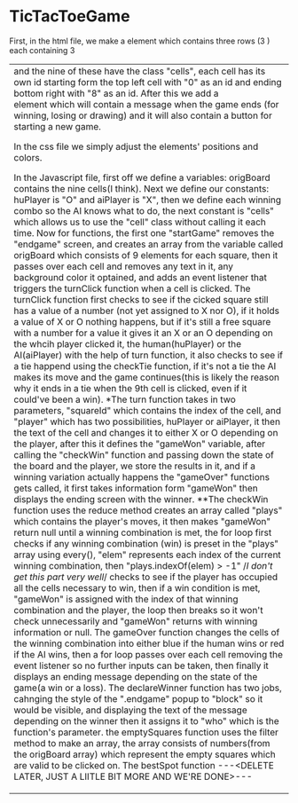 # TicTacToeGame

  First, in the html file, we make a <table> element which contains three rows (3 <tr>) each containing 3 <td> and the nine of these have the class "cells", each cell has its own id starting form the top left cell with "0" as an id and ending bottom right with "8" as an id.
  After this we add a <div> element which will contain a message when the game ends (for winning, losing or drawing) and it will also contain a button for starting a new game.

  In the css file we simply adjust the elements' positions and colors.

  In the Javascript file, first off we define a variables: origBoard contains the nine cells(I think). Next we define our constants: huPlayer is "O" and aiPlayer is "X", then we define each winning combo so the AI knows what to do, the next constant is "cells" which allows us to use the "cell" class without calling it each time.
  Now for functions, the first one "startGame" removes the "endgame" screen, and creates an array from the variable called origBoard which consists of 9 elements for each square, then it passes over each cell and removes any text in it, any background color it optained, and adds an event listener that triggers the turnClick function when a cell is clicked.
  The turnClick function first checks to see if the cicked square still has a value of a number (not yet assigned to X nor O), if it holds a value of X or O nothing happens, but if it's still a free square with a number for a value it gives it an X or an O depending on the whcih player clicked it, the human(huPlayer) or the AI(aiPlayer) with the help of turn function, it also checks to see if a tie happend using the checkTie function, if it's not a tie the AI makes its move and the game continues(this is likely the reason why it ends in a tie when the 9th cell is clicked, even if it could've been a win).
  *The turn function takes in two parameters, "squareId" which contains the index of the cell, and "player" which has two possibilities, huPlayer or aiPlayer, it then the text of the cell and changes it to either X or O depending on the player, after this it defines the "gameWon" variable, after calling the "checkWin" function and passing down the state of the board and the player, we store the results in it, and if a winning variation actually happens the "gameOver" functions gets called, it first takes information form "gameWon" then displays the ending screen with the winner.
  **The checkWin function uses the reduce method creates an array called "plays" which contains the player's moves, it then makes "gameWon" return null until a winning combination is met, the for loop first checks if any winning combination (win) is preset in the "plays" array using every(), "elem" represents each index of the current winning combination, then "plays.indexOf(elem) > -1" /*I don't get this part very well*/ checks to see if the player has occupied all the cells necessary to win, then if a win condition is met, "gameWon" is assigned with the index of that winning combination and the player, the loop then breaks so it won't check unnecessarily and "gameWon" returns with winning information or null.
   The gameOver function changes the cells of the winning combination into either blue if the human wins or red if the AI wins, then a for loop passes over each cell removing the event listener so no further inputs can be taken, then finally it displays an ending message depending on the state of the game(a win or a loss).
   The declareWinner function has two jobs, cahnging the style of the ".endgame" popup to "block" so it would be visible, and displaying the text of the message depending on the winner then it assigns it to "who" which is the function's parameter.
   the emptySquares function uses the filter method to make an array, the array consists of numbers(from the origBoard array) which represent the empty squares which are valid to be clicked on.
  The bestSpot function            ---<DELETE LATER, JUST A LIITLE BIT MORE AND WE'RE DONE>---
